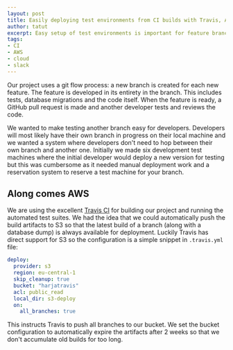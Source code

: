 ```yaml
---
layout: post
title: Easily deploying test environments from CI builds with Travis, AWS and Slack
author: tatut
excerpt: Easy setup of test environments is important for feature branch based development. This post shows how to automatically deploy a new test environment with a simple chat interface.
tags:
- CI
- AWS
- cloud
- slack
---
```


Our project uses a git flow process: a new branch is created for each new feature. The feature is
developed in its entirety in the branch. This includes tests, database migrations and the code
itself. When the feature is ready, a GitHub pull request is made and another developer tests and
reviews the code.

We wanted to make testing another branch easy for developers. Developers will most likely have
their own branch in progress on their local machine and we wanted a system where developers
don't need to hop between their own branch and another one. Initially we made six development
test machines where the initial developer would deploy a new version for testing but this was
cumbersome as it needed manual deployment work and a reservation system to reserve a test
machine for your branch.

## Along comes AWS

We are using the excellent [Travis CI](https://travis-ci.org/) for building our project and
running the automated test suites. We had the idea that we could automatically push the build
artifacts to S3 so that the latest build of a branch (along with a database dump) is always
available for deployment. Luckily Travis has direct support for S3 so the configuration is
a simple snippet in `.travis.yml` file:

```yml
deploy:
  provider: s3
  region: eu-central-1
  skip_cleanup: true
  bucket: "harjatravis"
  acl: public_read
  local_dir: s3-deploy
  on:
    all_branches: true
```

This instructs Travis to push all branches to our bucket. We set the bucket configuration
to automatically expire the artifacts after 2 weeks so that we don't accumulate old builds
for too long.